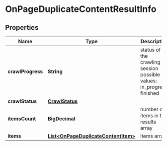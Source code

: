 

# OnPageDuplicateContentResultInfo


## Properties

| Name | Type | Description | Notes |
|------------ | ------------- | ------------- | -------------|
|**crawlProgress** | **String** | status of the crawling session possible values: in_progress, finished |  [optional] |
|**crawlStatus** | [**CrawlStatus**](CrawlStatus.md) |  |  [optional] |
|**itemsCount** | **BigDecimal** | number of items in the results array |  [optional] |
|**items** | [**List&lt;OnPageDuplicateContentItem&gt;**](OnPageDuplicateContentItem.md) | items array |  [optional] |




